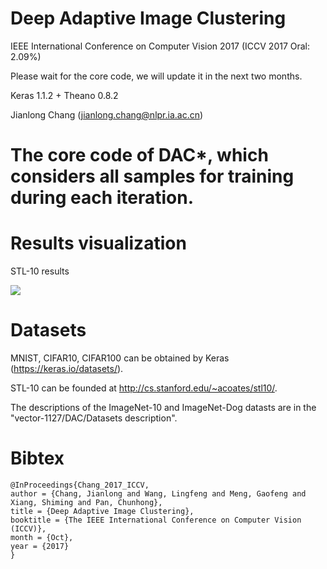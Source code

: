 # Deep Adaptive Image Clustering 
IEEE International Conference on Computer Vision 2017 (ICCV 2017 Oral: 2.09%)

Please wait for the core code, we will update it in the next two months.

Keras 1.1.2 + Theano 0.8.2

Jianlong Chang (jianlong.chang@nlpr.ia.ac.cn)

# The core code of DAC*, which considers all samples for training during each iteration. 

# Results visualization
STL-10 results

![](Results_visualization/STL-10.gif)



# Datasets
MNIST, CIFAR10, CIFAR100 can be obtained by Keras (https://keras.io/datasets/).

STL-10 can be founded at http://cs.stanford.edu/~acoates/stl10/.

The descriptions of the ImageNet-10 and ImageNet-Dog datasts are in the "vector-1127/DAC/Datasets description".

# Bibtex
```
@InProceedings{Chang_2017_ICCV,
author = {Chang, Jianlong and Wang, Lingfeng and Meng, Gaofeng and Xiang, Shiming and Pan, Chunhong},
title = {Deep Adaptive Image Clustering},
booktitle = {The IEEE International Conference on Computer Vision (ICCV)},
month = {Oct},
year = {2017}
}
```
